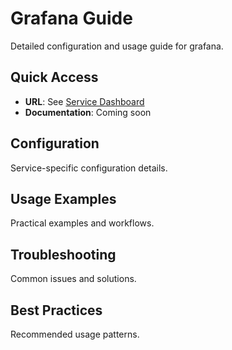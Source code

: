 # Grafana Guide

Detailed configuration and usage guide for grafana.

## Quick Access
- **URL**: See [Service Dashboard](../services.md#service-dashboard)
- **Documentation**: Coming soon

## Configuration
Service-specific configuration details.

## Usage Examples
Practical examples and workflows.

## Troubleshooting
Common issues and solutions.

## Best Practices
Recommended usage patterns.

